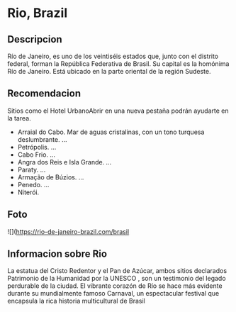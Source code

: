# Rio, Brazil

## Descripcion
Río de Janeiro, es uno de los veintiséis estados que, junto con el distrito federal, forman la República Federativa de Brasil. Su capital es la homónima Río de Janeiro. Está ubicado en la parte oriental de la región Sudeste.

## Recomendacion
Sitios como el Hotel UrbanoAbrir en una nueva pestaña podrán ayudarte en la tarea.
- Arraial do Cabo. Mar de aguas cristalinas, con un tono turquesa deslumbrante. ...
- Petrópolis. ...
- Cabo Frio. ...
- Angra dos Reis e Isla Grande. ...
- Paraty. ...
- Armação de Búzios. ...
- Penedo. ...
- Niterói.

## Foto
![](https://rio-de-janeiro-brazil.com/brasil

## Informacion sobre Rio
La estatua del Cristo Redentor y el Pan de Azúcar, ambos sitios declarados Patrimonio de la Humanidad por la UNESCO , son un testimonio del legado perdurable de la ciudad. El vibrante corazón de Río se hace más evidente durante su mundialmente famoso Carnaval, un espectacular festival que encapsula la rica historia multicultural de Brasil
